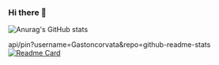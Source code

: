 ### Hi there 👋


![Anurag's GitHub stats](https://github-readme-stats.vercel.app/api?username=Gastoncorvata&show_icons=true&theme=vision-friendly-dark)

api/pin?username=Gastoncorvata&repo=github-readme-stats
[![Readme Card](https://github-readme-stats.vercel.app/api/pin/?username=Gastoncorvata&repo=github-readme-stats)](https://github.com/anuraghazra/github-readme-stats)

<!--
**Gastoncorvata/Gastoncorvata** is a ✨ _special_ ✨ repository because its `README.md` (this file) appears on your GitHub profile.

Here are some ideas to get you started:

- 🔭 I’m currently working on ...
- 🌱 I’m currently learning ...
- 👯 I’m looking to collaborate on ...
- 🤔 I’m looking for help with ...
- 💬 Ask me about ...
- 📫 How to reach me: ...
- 😄 Pronouns: ...
- ⚡ Fun fact: ...
-->
